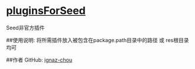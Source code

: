 [pluginsForSeed](https://github.com/ignaz-chou/pluginsForSeed.git)
==================

Seed非官方插件

##使用说明:
	将所需插件放入被包含在package.path目录中的路径 或 res根目录均可


##作者
GitHub: [ignaz-chou](http://github.com/ignaz-chou)